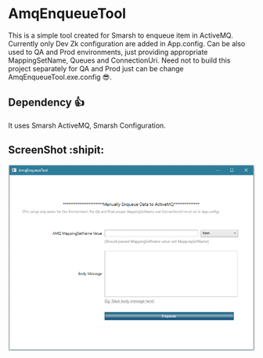 # AmqEnqueueTool
This is a simple tool created for Smarsh to enqueue item in ActiveMQ. Currently only Dev Zk configuration are added in App.config. Can be also used to QA and Prod environments, just providing appropriate MappingSetName, Queues and ConnectionUri. Need not to build this project separately for QA and Prod just can be change AmqEnqueueTool.exe.config :sunglasses:.

## Dependency :+1:
It uses Smarsh ActiveMQ, Smarsh Configuration.

## ScreenShot :shipit:
![Alt text](/AmqEnqueueTool/Screenshot/sc.PNG?raw=true "Optional Title")
